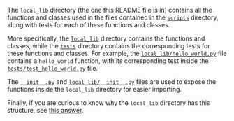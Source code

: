 The `local_lib` directory (the one this README file is in) contains all the functions and classes used in the files contained in the [`scripts`](../scripts/) directory, along with tests for each of these functions and classes.

More specifically, the [`local_lib`](local_lib/) directory contains the functions and
classes, while the [`tests`](tests/) directory contains the corresponding tests for
these functions and classes. For example, the [`local_lib/hello_world.py`](local_lib/hello_world.py) file contains a `hello_world` function, with its corresponding test inside the [`tests/test_hello_world.py`](tests/test_hello_world.py) file.

The [`__init__.py`](__init__.py) and [`local_lib/__init__.py`](local_lib/__init__.py) files are used to expose the functions inside the `local_lib` directory for easier importing.

Finally, if you are curious to know why the `local_lib` directory has this structure, see [this answer](https://stackoverflow.com/a/78593812/13809128).